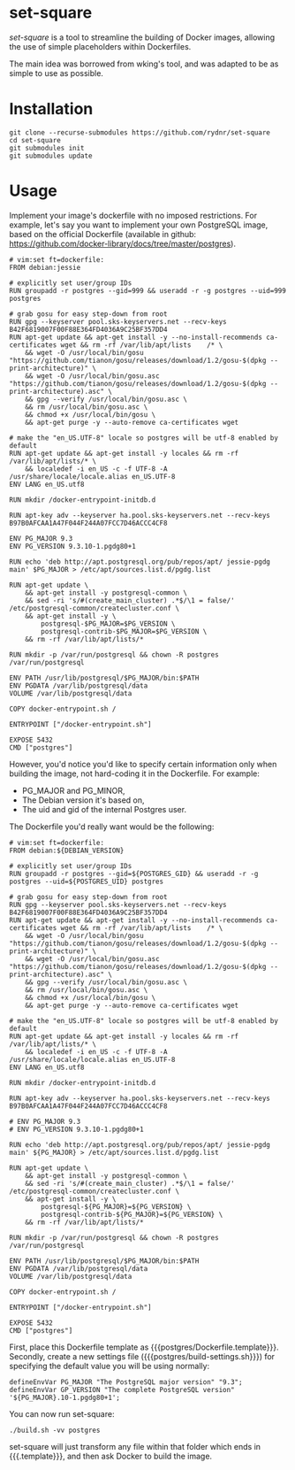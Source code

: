 # set-square

*set-square* is a tool to streamline the building of Docker images,
allowing the use of simple placeholders within Dockerfiles.

The main idea was borrowed from wking's tool, and was adapted to be
as simple to use as possible.

# Installation


    git clone --recurse-submodules https://github.com/rydnr/set-square
    cd set-square
    git submodules init
    git submodules update

# Usage

Implement your image's dockerfile with no imposed restrictions.
For example, let's say you want to implement your own PostgreSQL image,
based on the official Dockerfile (available in github: https://github.com/docker-library/docs/tree/master/postgres).

    # vim:set ft=dockerfile:
    FROM debian:jessie
    
    # explicitly set user/group IDs
    RUN groupadd -r postgres --gid=999 && useradd -r -g postgres --uid=999 postgres
    
    # grab gosu for easy step-down from root
    RUN gpg --keyserver pool.sks-keyservers.net --recv-keys B42F6819007F00F88E364FD4036A9C25BF357DD4
    RUN apt-get update && apt-get install -y --no-install-recommends ca-certificates wget && rm -rf /var/lib/apt/lists    /* \
    	&& wget -O /usr/local/bin/gosu "https://github.com/tianon/gosu/releases/download/1.2/gosu-$(dpkg --print-architecture)" \
    	&& wget -O /usr/local/bin/gosu.asc "https://github.com/tianon/gosu/releases/download/1.2/gosu-$(dpkg --print-architecture).asc" \
    	&& gpg --verify /usr/local/bin/gosu.asc \
    	&& rm /usr/local/bin/gosu.asc \
    	&& chmod +x /usr/local/bin/gosu \
    	&& apt-get purge -y --auto-remove ca-certificates wget

    # make the "en_US.UTF-8" locale so postgres will be utf-8 enabled by default
    RUN apt-get update && apt-get install -y locales && rm -rf /var/lib/apt/lists/* \
    	&& localedef -i en_US -c -f UTF-8 -A /usr/share/locale/locale.alias en_US.UTF-8
    ENV LANG en_US.utf8
    
    RUN mkdir /docker-entrypoint-initdb.d
    
    RUN apt-key adv --keyserver ha.pool.sks-keyservers.net --recv-keys B97B0AFCAA1A47F044F244A07FCC7D46ACCC4CF8
    
    ENV PG_MAJOR 9.3
    ENV PG_VERSION 9.3.10-1.pgdg80+1
    
    RUN echo 'deb http://apt.postgresql.org/pub/repos/apt/ jessie-pgdg main' $PG_MAJOR > /etc/apt/sources.list.d/pgdg.list
    
    RUN apt-get update \
    	&& apt-get install -y postgresql-common \
    	&& sed -ri 's/#(create_main_cluster) .*$/\1 = false/' /etc/postgresql-common/createcluster.conf \
    	&& apt-get install -y \
    		postgresql-$PG_MAJOR=$PG_VERSION \
    		postgresql-contrib-$PG_MAJOR=$PG_VERSION \
    	&& rm -rf /var/lib/apt/lists/*
    
    RUN mkdir -p /var/run/postgresql && chown -R postgres /var/run/postgresql
    
    ENV PATH /usr/lib/postgresql/$PG_MAJOR/bin:$PATH
    ENV PGDATA /var/lib/postgresql/data
    VOLUME /var/lib/postgresql/data
    
    COPY docker-entrypoint.sh /
    
    ENTRYPOINT ["/docker-entrypoint.sh"]
    
    EXPOSE 5432
    CMD ["postgres"]

However, you'd notice you'd like to specify certain information only when building the image,
not hard-coding it in the Dockerfile. For example:
  - PG_MAJOR and PG_MINOR,
  - The Debian version it's based on,
  - The uid and gid of the internal Postgres user.

The Dockerfile you'd really want would be the following:

    # vim:set ft=dockerfile:
    FROM debian:${DEBIAN_VERSION}
    
    # explicitly set user/group IDs
    RUN groupadd -r postgres --gid=${POSTGRES_GID} && useradd -r -g postgres --uid=${POSTGRES_UID} postgres
    
    # grab gosu for easy step-down from root
    RUN gpg --keyserver pool.sks-keyservers.net --recv-keys B42F6819007F00F88E364FD4036A9C25BF357DD4
    RUN apt-get update && apt-get install -y --no-install-recommends ca-certificates wget && rm -rf /var/lib/apt/lists    /* \
    	&& wget -O /usr/local/bin/gosu "https://github.com/tianon/gosu/releases/download/1.2/gosu-$(dpkg --print-architecture)" \
    	&& wget -O /usr/local/bin/gosu.asc "https://github.com/tianon/gosu/releases/download/1.2/gosu-$(dpkg --print-architecture).asc" \
    	&& gpg --verify /usr/local/bin/gosu.asc \
    	&& rm /usr/local/bin/gosu.asc \
    	&& chmod +x /usr/local/bin/gosu \
    	&& apt-get purge -y --auto-remove ca-certificates wget

    # make the "en_US.UTF-8" locale so postgres will be utf-8 enabled by default
    RUN apt-get update && apt-get install -y locales && rm -rf /var/lib/apt/lists/* \
    	&& localedef -i en_US -c -f UTF-8 -A /usr/share/locale/locale.alias en_US.UTF-8
    ENV LANG en_US.utf8
    
    RUN mkdir /docker-entrypoint-initdb.d
    
    RUN apt-key adv --keyserver ha.pool.sks-keyservers.net --recv-keys B97B0AFCAA1A47F044F244A07FCC7D46ACCC4CF8
    
    # ENV PG_MAJOR 9.3
    # ENV PG_VERSION 9.3.10-1.pgdg80+1
    
    RUN echo 'deb http://apt.postgresql.org/pub/repos/apt/ jessie-pgdg main' ${PG_MAJOR} > /etc/apt/sources.list.d/pgdg.list
    
    RUN apt-get update \
    	&& apt-get install -y postgresql-common \
    	&& sed -ri 's/#(create_main_cluster) .*$/\1 = false/' /etc/postgresql-common/createcluster.conf \
    	&& apt-get install -y \
    		postgresql-${PG_MAJOR}=${PG_VERSION} \
    		postgresql-contrib-${PG_MAJOR}=${PG_VERSION} \
    	&& rm -rf /var/lib/apt/lists/*
    
    RUN mkdir -p /var/run/postgresql && chown -R postgres /var/run/postgresql
    
    ENV PATH /usr/lib/postgresql/$PG_MAJOR/bin:$PATH
    ENV PGDATA /var/lib/postgresql/data
    VOLUME /var/lib/postgresql/data
    
    COPY docker-entrypoint.sh /
    
    ENTRYPOINT ["/docker-entrypoint.sh"]
    
    EXPOSE 5432
    CMD ["postgres"]

First, place this Dockerfile template as {{{postgres/Dockerfile.template}}}.
Secondly, create a new settings file ({{{postgres/build-settings.sh}}}) for specifying the default value you will be using normally:

    defineEnvVar PG_MAJOR "The PostgreSQL major version" "9.3";
    defineEnvVar GP_VERSION "The complete PostgreSQL version" '${PG_MAJOR}.10-1.pgdg80+1';

You can now run set-square:

    ./build.sh -vv postgres

set-square will just transform any file within that folder which ends in {{{.template}}},
and then ask Docker to build the image.
